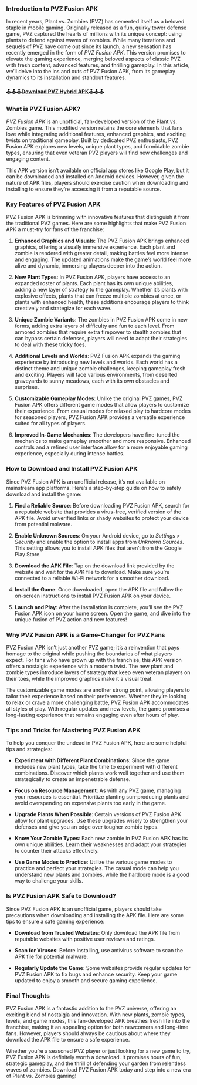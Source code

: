 
### Introduction to PVZ Fusion APK

In recent years, Plant vs. Zombies (PVZ) has cemented itself as a beloved staple in mobile gaming. Originally released as a fun, quirky tower defense game, PVZ captured the hearts of millions with its unique concept: using plants to defend against waves of zombies. While many iterations and sequels of PVZ have come out since its launch, a new sensation has recently emerged in the form of *PVZ Fusion APK*. This version promises to elevate the gaming experience, merging beloved aspects of classic PVZ with fresh content, advanced features, and thrilling gameplay. In this article, we’ll delve into the ins and outs of PVZ Fusion APK, from its gameplay dynamics to its installation and standout features.

#### 🕹🕹🕹[Download PVZ Hybrid APK](https://badatiapk.com/pvz-fusion/)🕹🕹🕹

### What is PVZ Fusion APK?

*PVZ Fusion APK* is an unofficial, fan-developed version of the Plant vs. Zombies game. This modified version retains the core elements that fans love while integrating additional features, enhanced graphics, and exciting twists on traditional gameplay. Built by dedicated PVZ enthusiasts, PVZ Fusion APK explores new levels, unique plant types, and formidable zombie types, ensuring that even veteran PVZ players will find new challenges and engaging content.

This APK version isn’t available on official app stores like Google Play, but it can be downloaded and installed on Android devices. However, given the nature of APK files, players should exercise caution when downloading and installing to ensure they’re accessing it from a reputable source.

### Key Features of PVZ Fusion APK

PVZ Fusion APK is brimming with innovative features that distinguish it from the traditional PVZ games. Here are some highlights that make PVZ Fusion APK a must-try for fans of the franchise:

1. **Enhanced Graphics and Visuals**: The PVZ Fusion APK brings enhanced graphics, offering a visually immersive experience. Each plant and zombie is rendered with greater detail, making battles feel more intense and engaging. The updated animations make the game’s world feel more alive and dynamic, immersing players deeper into the action.

2. **New Plant Types**: In PVZ Fusion APK, players have access to an expanded roster of plants. Each plant has its own unique abilities, adding a new layer of strategy to the gameplay. Whether it’s plants with explosive effects, plants that can freeze multiple zombies at once, or plants with enhanced health, these additions encourage players to think creatively and strategize for each wave.

3. **Unique Zombie Variants**: The zombies in PVZ Fusion APK come in new forms, adding extra layers of difficulty and fun to each level. From armored zombies that require extra firepower to stealth zombies that can bypass certain defenses, players will need to adapt their strategies to deal with these tricky foes.

4. **Additional Levels and Worlds**: PVZ Fusion APK expands the gaming experience by introducing new levels and worlds. Each world has a distinct theme and unique zombie challenges, keeping gameplay fresh and exciting. Players will face various environments, from deserted graveyards to sunny meadows, each with its own obstacles and surprises.

5. **Customizable Gameplay Modes**: Unlike the original PVZ games, PVZ Fusion APK offers different game modes that allow players to customize their experience. From casual modes for relaxed play to hardcore modes for seasoned players, PVZ Fusion APK provides a versatile experience suited for all types of players.

6. **Improved In-Game Mechanics**: The developers have fine-tuned the mechanics to make gameplay smoother and more responsive. Enhanced controls and a refined user interface allow for a more enjoyable gaming experience, especially during intense battles.

### How to Download and Install PVZ Fusion APK

Since PVZ Fusion APK is an unofficial release, it’s not available on mainstream app platforms. Here’s a step-by-step guide on how to safely download and install the game:

1. **Find a Reliable Source**: Before downloading PVZ Fusion APK, search for a reputable website that provides a virus-free, verified version of the APK file. Avoid unverified links or shady websites to protect your device from potential malware.

2. **Enable Unknown Sources**: On your Android device, go to *Settings* > *Security* and enable the option to install apps from *Unknown Sources*. This setting allows you to install APK files that aren’t from the Google Play Store.

3. **Download the APK File**: Tap on the download link provided by the website and wait for the APK file to download. Make sure you’re connected to a reliable Wi-Fi network for a smoother download.

4. **Install the Game**: Once downloaded, open the APK file and follow the on-screen instructions to install PVZ Fusion APK on your device.

5. **Launch and Play**: After the installation is complete, you’ll see the PVZ Fusion APK icon on your home screen. Open the game, and dive into the unique fusion of PVZ action and new features!

### Why PVZ Fusion APK is a Game-Changer for PVZ Fans

PVZ Fusion APK isn’t just another PVZ game; it’s a reinvention that pays homage to the original while pushing the boundaries of what players expect. For fans who have grown up with the franchise, this APK version offers a nostalgic experience with a modern twist. The new plant and zombie types introduce layers of strategy that keep even veteran players on their toes, while the improved graphics make it a visual treat.

The customizable game modes are another strong point, allowing players to tailor their experience based on their preferences. Whether they’re looking to relax or crave a more challenging battle, PVZ Fusion APK accommodates all styles of play. With regular updates and new levels, the game promises a long-lasting experience that remains engaging even after hours of play.

### Tips and Tricks for Mastering PVZ Fusion APK

To help you conquer the undead in PVZ Fusion APK, here are some helpful tips and strategies:

- **Experiment with Different Plant Combinations**: Since the game includes new plant types, take the time to experiment with different combinations. Discover which plants work well together and use them strategically to create an impenetrable defense.

- **Focus on Resource Management**: As with any PVZ game, managing your resources is essential. Prioritize planting sun-producing plants and avoid overspending on expensive plants too early in the game.

- **Upgrade Plants When Possible**: Certain versions of PVZ Fusion APK allow for plant upgrades. Use these upgrades wisely to strengthen your defenses and give you an edge over tougher zombie types.

- **Know Your Zombie Types**: Each new zombie in PVZ Fusion APK has its own unique abilities. Learn their weaknesses and adapt your strategies to counter their attacks effectively.

- **Use Game Modes to Practice**: Utilize the various game modes to practice and perfect your strategies. The casual mode can help you understand new plants and zombies, while the hardcore mode is a good way to challenge your skills.

### Is PVZ Fusion APK Safe to Download?

Since PVZ Fusion APK is an unofficial game, players should take precautions when downloading and installing the APK file. Here are some tips to ensure a safe gaming experience:

- **Download from Trusted Websites**: Only download the APK file from reputable websites with positive user reviews and ratings.

- **Scan for Viruses**: Before installing, use antivirus software to scan the APK file for potential malware.

- **Regularly Update the Game**: Some websites provide regular updates for PVZ Fusion APK to fix bugs and enhance security. Keep your game updated to enjoy a smooth and secure gaming experience.

### Final Thoughts

PVZ Fusion APK is a fantastic addition to the PVZ universe, offering an exciting blend of nostalgia and innovation. With new plants, zombie types, levels, and game modes, this fan-developed APK breathes fresh life into the franchise, making it an appealing option for both newcomers and long-time fans. However, players should always be cautious about where they download the APK file to ensure a safe experience.

Whether you’re a seasoned PVZ player or just looking for a new game to try, PVZ Fusion APK is definitely worth a download. It promises hours of fun, strategic gameplay, and the thrill of defending your garden from relentless waves of zombies. Download PVZ Fusion APK today and step into a new era of Plant vs. Zombies gaming!

